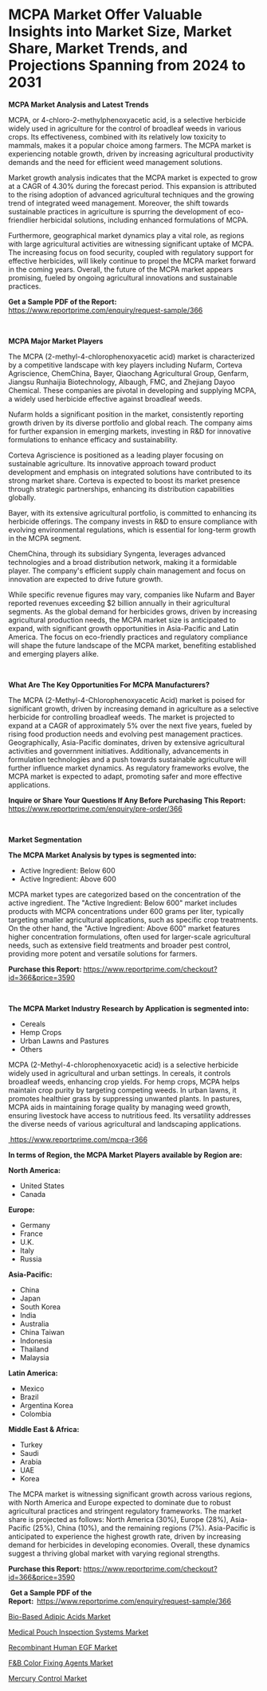 <p><h1>MCPA Market Offer Valuable Insights into Market Size, Market Share, Market Trends, and Projections Spanning from 2024 to 2031</h1></p><p><strong>MCPA Market Analysis and Latest Trends</strong></p>
<p><p>MCPA, or 4-chloro-2-methylphenoxyacetic acid, is a selective herbicide widely used in agriculture for the control of broadleaf weeds in various crops. Its effectiveness, combined with its relatively low toxicity to mammals, makes it a popular choice among farmers. The MCPA market is experiencing notable growth, driven by increasing agricultural productivity demands and the need for efficient weed management solutions.</p><p>Market growth analysis indicates that the MCPA market is expected to grow at a CAGR of 4.30% during the forecast period. This expansion is attributed to the rising adoption of advanced agricultural techniques and the growing trend of integrated weed management. Moreover, the shift towards sustainable practices in agriculture is spurring the development of eco-friendlier herbicidal solutions, including enhanced formulations of MCPA.</p><p>Furthermore, geographical market dynamics play a vital role, as regions with large agricultural activities are witnessing significant uptake of MCPA. The increasing focus on food security, coupled with regulatory support for effective herbicides, will likely continue to propel the MCPA market forward in the coming years. Overall, the future of the MCPA market appears promising, fueled by ongoing agricultural innovations and sustainable practices.</p></p>
<p><strong>Get a Sample PDF of the Report:&nbsp;</strong> <a href="https://www.reportprime.com/enquiry/request-sample/366">https://www.reportprime.com/enquiry/request-sample/366</a></p>
<p>&nbsp;</p>
<p><strong>MCPA Major Market Players</strong></p>
<p><p>The MCPA (2-methyl-4-chlorophenoxyacetic acid) market is characterized by a competitive landscape with key players including Nufarm, Corteva Agriscience, ChemChina, Bayer, Qiaochang Agricultural Group, Genfarm, Jiangsu Runhaijia Biotechnology, Albaugh, FMC, and Zhejiang Dayoo Chemical. These companies are pivotal in developing and supplying MCPA, a widely used herbicide effective against broadleaf weeds.</p><p>Nufarm holds a significant position in the market, consistently reporting growth driven by its diverse portfolio and global reach. The company aims for further expansion in emerging markets, investing in R&D for innovative formulations to enhance efficacy and sustainability.</p><p>Corteva Agriscience is positioned as a leading player focusing on sustainable agriculture. Its innovative approach toward product development and emphasis on integrated solutions have contributed to its strong market share. Corteva is expected to boost its market presence through strategic partnerships, enhancing its distribution capabilities globally.</p><p>Bayer, with its extensive agricultural portfolio, is committed to enhancing its herbicide offerings. The company invests in R&D to ensure compliance with evolving environmental regulations, which is essential for long-term growth in the MCPA segment.</p><p>ChemChina, through its subsidiary Syngenta, leverages advanced technologies and a broad distribution network, making it a formidable player. The company's efficient supply chain management and focus on innovation are expected to drive future growth.</p><p>While specific revenue figures may vary, companies like Nufarm and Bayer reported revenues exceeding $2 billion annually in their agricultural segments. As the global demand for herbicides grows, driven by increasing agricultural production needs, the MCPA market size is anticipated to expand, with significant growth opportunities in Asia-Pacific and Latin America. The focus on eco-friendly practices and regulatory compliance will shape the future landscape of the MCPA market, benefiting established and emerging players alike.</p></p>
<p>&nbsp;</p>
<p><strong>What Are The Key Opportunities For MCPA Manufacturers?</strong></p>
<p><p>The MCPA (2-Methyl-4-Chlorophenoxyacetic Acid) market is poised for significant growth, driven by increasing demand in agriculture as a selective herbicide for controlling broadleaf weeds. The market is projected to expand at a CAGR of approximately 5% over the next five years, fueled by rising food production needs and evolving pest management practices. Geographically, Asia-Pacific dominates, driven by extensive agricultural activities and government initiatives. Additionally, advancements in formulation technologies and a push towards sustainable agriculture will further influence market dynamics. As regulatory frameworks evolve, the MCPA market is expected to adapt, promoting safer and more effective applications.</p></p>
<p><strong>Inquire or Share Your Questions If Any Before Purchasing This Report:</strong> <a href="https://www.reportprime.com/enquiry/pre-order/366">https://www.reportprime.com/enquiry/pre-order/366</a></p>
<p>&nbsp;</p>
<p><strong>Market Segmentation</strong></p>
<p><strong>The MCPA Market Analysis by types is segmented into:</strong></p>
<p><ul><li>Active Ingredient: Below 600</li><li>Active Ingredient: Above 600</li></ul></p>
<p><p>MCPA market types are categorized based on the concentration of the active ingredient. The "Active Ingredient: Below 600" market includes products with MCPA concentrations under 600 grams per liter, typically targeting smaller agricultural applications, such as specific crop treatments. On the other hand, the "Active Ingredient: Above 600" market features higher concentration formulations, often used for larger-scale agricultural needs, such as extensive field treatments and broader pest control, providing more potent and versatile solutions for farmers.</p></p>
<p><strong>Purchase this Report:&nbsp;</strong><a href="https://www.reportprime.com/checkout?id=366&price=3590">https://www.reportprime.com/checkout?id=366&price=3590</a></p>
<p>&nbsp;</p>
<p><strong>The MCPA Market Industry Research by Application is segmented into:</strong></p>
<p><ul><li>Cereals</li><li>Hemp Crops</li><li>Urban Lawns and Pastures</li><li>Others</li></ul></p>
<p><p>MCPA (2-Methyl-4-chlorophenoxyacetic acid) is a selective herbicide widely used in agricultural and urban settings. In cereals, it controls broadleaf weeds, enhancing crop yields. For hemp crops, MCPA helps maintain crop purity by targeting competing weeds. In urban lawns, it promotes healthier grass by suppressing unwanted plants. In pastures, MCPA aids in maintaining forage quality by managing weed growth, ensuring livestock have access to nutritious feed. Its versatility addresses the diverse needs of various agricultural and landscaping applications.</p></p>
<p><a href="https://www.reportprime.com/mcpa-r366">&nbsp;https://www.reportprime.com/mcpa-r366</a></p>
<p><strong>In terms of Region, the MCPA Market Players available by Region are:</strong></p>
<p>
    <p> <strong> North America: </strong>
        <ul>
            <li>United States</li>
            <li>Canada</li>
        </ul>
        </p> 
    <p> <strong> Europe: </strong>
        <ul>
            <li>Germany</li>
            <li>France</li>
            <li>U.K.</li>
            <li>Italy</li>
            <li>Russia</li>
        </ul>
        </p> 
    <p> <strong> Asia-Pacific: </strong>
        <ul>
            <li>China</li>
            <li>Japan</li>
            <li>South Korea</li>
            <li>India</li>
            <li>Australia</li>
            <li>China Taiwan</li>
            <li>Indonesia</li>
            <li>Thailand</li>
            <li>Malaysia</li>
        </ul>
        </p> 
    <p> <strong> Latin America: </strong>
        <ul>
            <li>Mexico</li>
            <li>Brazil</li>
            <li>Argentina Korea</li>
            <li>Colombia</li>
        </ul>
        </p> 
    <p> <strong> Middle East & Africa: </strong>
        <ul>
            <li>Turkey</li>
            <li>Saudi</li>
            <li>Arabia</li>
            <li>UAE</li>
            <li>Korea</li>
        </ul>
    </p>
    </p>
<p><p>The MCPA market is witnessing significant growth across various regions, with North America and Europe expected to dominate due to robust agricultural practices and stringent regulatory frameworks. The market share is projected as follows: North America (30%), Europe (28%), Asia-Pacific (25%), China (10%), and the remaining regions (7%). Asia-Pacific is anticipated to experience the highest growth rate, driven by increasing demand for herbicides in developing economies. Overall, these dynamics suggest a thriving global market with varying regional strengths.</p></p>
<p><strong>Purchase this Report: </strong><a href="https://www.reportprime.com/checkout?id=366&price=3590">https://www.reportprime.com/checkout?id=366&price=3590</a></p>
<p>&nbsp;<strong>Get a Sample PDF of the Report:&nbsp;&nbsp;</strong><a href="https://www.reportprime.com/enquiry/request-sample/366">https://www.reportprime.com/enquiry/request-sample/366</a></p>
<p><strong></strong></p>
<p><p><a href="https://www.linkedin.com/pulse/unveiling-market-trends-global-bio-based-adipic-acids-growth-regional-qffze?trackingId=rQpO2yDWQ%2BC7Ces0IG5dLQ%3D%3D">Bio-Based Adipic Acids Market</a></p><p><a href="https://issuu.com/reportprime-2/docs/medical-pouch-inspection-systems-ma_69121ff1b182d5">Medical Pouch Inspection Systems Market</a></p><p><a href="https://medium.com/@aureliarice/recombinant-human-egf-industry-sector-market-dynamics-and-future-scenarios-2024-2031-c3d668541f66">Recombinant Human EGF Market</a></p><p><a href="https://issuu.com/reportprime-2/docs/fb-color-fixing-agents-market-size-_a6034536abaa1e">F&B Color Fixing Agents Market</a></p><p><a href="https://medium.com/@alicemcglynn2022/market-insights-global-mercury-control-market-forecast-and-innovation-trends-2024-2031-cd8eb7fa67d4">Mercury Control Market</a></p></p>